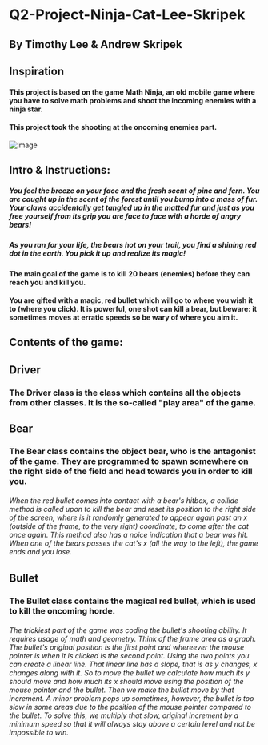 # Q2-Project-Ninja-Cat-Lee-Skripek
## By Timothy Lee & Andrew Skripek

## Inspiration
#### This project is based on the game Math Ninja, an old mobile game where you have to solve math problems and shoot the incoming enemies with a ninja star.
#### This project took the shooting at the oncoming enemies part.

![image](https://user-images.githubusercontent.com/87093151/148460993-1d5138a8-428d-4b5c-aafd-b89cedce49ff.png)

## Intro & Instructions:
##### You feel the breeze on your face and the fresh scent of pine and fern. You are caught up in the scent of the forest until you bump into a mass of fur. Your claws accidentally get tangled up in the matted fur and just as you free yourself from its grip you are face to face with a horde of angry bears!
##### As you ran for your life, the bears hot on your trail, you find a shining red dot in the earth. You pick it up and realize its magic!
#### The main goal of the game is to kill 20 bears (enemies) before they can reach you and kill you.
#### You are gifted with a magic, red bullet which will go to where you wish it to (where you click). It is powerful, one shot can kill a bear, but beware: it sometimes moves at erratic speeds so be wary of where you aim it.

## Contents of the game:

## Driver
### The Driver class is the class which contains all the objects from other classes. It is the so-called "play area" of the game.

## Bear
### The Bear class contains the object bear, who is the antagonist of the game. They are programmed to spawn somewhere on the right side of the field and head towards you in order to kill you.
###### When the red bullet comes into contact with a bear's hitbox, a collide method is called upon to kill the bear and reset its position to the right side of the screen, where is it randomly generated to appear again past an x (outside of the frame, to the very right) coordinate, to come after the cat once again. This method also has a noice indication that a bear was hit. When one of the bears passes the cat's x (all the way to the left), the game ends and you lose.

## Bullet
### The Bullet class contains the magical red bullet, which is used to kill the oncoming horde.
###### The trickiest part of the game was coding the bullet's shooting ability. It requires usage of math and geometry. Think of the frame area as a graph. The bullet's original position is the first point and whereever the mouse pointer is when it is clicked is the second point. Using the two points you can create a linear line. That linear line has a slope, that is as y changes, x changes along with it. So to move the bullet we calculate how much its y should move and how much its x should move using the position of the mouse pointer and the bullet. Then we make the bullet move by that increment. A minor problem pops up sometimes, however, the bullet is too slow in some areas due to the position of the mouse pointer compared to the bullet. To solve this, we multiply that slow, original increment by a minimum speed so that it will always stay above a certain level and not be impossible to win.
